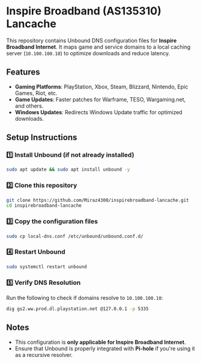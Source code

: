 # Inspire Broadband (AS135310) Lancache

This repository contains Unbound DNS configuration files for **Inspire Broadband Internet**. It maps game and service domains to a local caching server (`10.100.100.10`) to optimize downloads and reduce latency.

## Features
- **Gaming Platforms**: PlayStation, Xbox, Steam, Blizzard, Nintendo, Epic Games, Riot, etc.
- **Game Updates**: Faster patches for Warframe, TESO, Wargaming.net, and others.
- **Windows Updates**: Redirects Windows Update traffic for optimized downloads.

## Setup Instructions

### 1️⃣ Install Unbound (if not already installed)
```bash
sudo apt update && sudo apt install unbound -y
```

### 2️⃣ Clone this repository
```bash
git clone https://github.com/Miraz4300/inspirebroadband-lancache.git
cd inspirebroadband-lancache
```

### 3️⃣ Copy the configuration files
```bash
sudo cp local-dns.conf /etc/unbound/unbound.conf.d/
```

### 4️⃣ Restart Unbound
```bash
sudo systemctl restart unbound
```

### 5️⃣ Verify DNS Resolution
Run the following to check if domains resolve to `10.100.100.10`:
```bash
dig gs2.ww.prod.dl.playstation.net @127.0.0.1 -p 5335
```

## Notes
- This configuration is **only applicable for Inspire Broadband Internet**.
- Ensure that Unbound is properly integrated with **Pi-hole** if you're using it as a recursive resolver.
